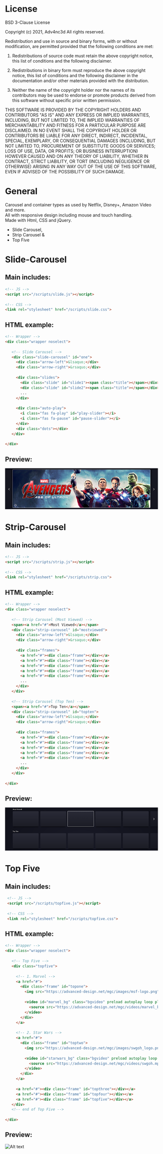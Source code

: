 # License
BSD 3-Clause License

Copyright (c) 2021, Adv4nc3d
All rights reserved.

Redistribution and use in source and binary forms, with or without
modification, are permitted provided that the following conditions are met:

1. Redistributions of source code must retain the above copyright notice, this
   list of conditions and the following disclaimer.

2. Redistributions in binary form must reproduce the above copyright notice,
   this list of conditions and the following disclaimer in the documentation
   and/or other materials provided with the distribution.

3. Neither the name of the copyright holder nor the names of its
   contributors may be used to endorse or promote products derived from
   this software without specific prior written permission.

THIS SOFTWARE IS PROVIDED BY THE COPYRIGHT HOLDERS AND CONTRIBUTORS "AS IS"
AND ANY EXPRESS OR IMPLIED WARRANTIES, INCLUDING, BUT NOT LIMITED TO, THE
IMPLIED WARRANTIES OF MERCHANTABILITY AND FITNESS FOR A PARTICULAR PURPOSE ARE
DISCLAIMED. IN NO EVENT SHALL THE COPYRIGHT HOLDER OR CONTRIBUTORS BE LIABLE
FOR ANY DIRECT, INDIRECT, INCIDENTAL, SPECIAL, EXEMPLARY, OR CONSEQUENTIAL
DAMAGES (INCLUDING, BUT NOT LIMITED TO, PROCUREMENT OF SUBSTITUTE GOODS OR
SERVICES; LOSS OF USE, DATA, OR PROFITS; OR BUSINESS INTERRUPTION) HOWEVER
CAUSED AND ON ANY THEORY OF LIABILITY, WHETHER IN CONTRACT, STRICT LIABILITY,
OR TORT (INCLUDING NEGLIGENCE OR OTHERWISE) ARISING IN ANY WAY OUT OF THE USE
OF THIS SOFTWARE, EVEN IF ADVISED OF THE POSSIBILITY OF SUCH DAMAGE.



# General
Carousel and container types as used by Netflix, Disney+, Amazon Video and more.<br>
All with responsive design including mouse and touch handling.<br>
Made with Html, CSS and jQuery.

- Slide Carousel,
- Strip Carousel &
- Top Five


# Slide-Carousel
## Main includes:
```html
<!-- JS -->
<script src="/scripts/slide.js"></script>

<!-- CSS -->
<link rel="stylesheet" href="/scripts/slide.css">
```

## HTML example:
```html
<!-- Wrapper -->
<div class="wrapper noselect">

   <!-- Slide Carousel -->
   <div class="slide-carousel" id="one">
     <div class="arrow-left">&lsaquo;</div>
     <div class="arrow-right">&rsaquo;</div>

     <div class="slides">
       <div class="slide" id="slide1"><span class="title"></span></div>
       <div class="slide" id="slide2"><span class="title"></span></div>
       ...
     </div>

     <div class="auto-play">
       <i class="fas fa-play" id="play-slider"></i>
       <i class="fas fa-pause" id="pause-slider"></i>
     </div>
     <div class="dots"></div>
   </div>
   
</div>
```

## Preview:

![Alt text](/slide/images/slide_car.png?raw=true "Slide Carousel")


# Strip-Carousel
## Main includes:
```html
<!-- JS -->
<script src="/scripts/strip.js"></script>

<!-- CSS -->
<link rel="stylesheet" href="/scripts/strip.css">
```

## HTML example:
```html
<!-- Wrapper -->
<div class="wrapper noselect">

   <!-- Strip Carousel (Most Viewed) -->
   <span><a href="#">Most Viewed</a></span>
   <div class="strip-carousel" id="mostviewed">
     <div class="arrow-left">&lsaquo;</div>
     <div class="arrow-right">&rsaquo;</div>

     <div class="frames">
       <a href="#"><div class="frame"></div></a>
       <a href="#"><div class="frame"></div></a>
       <a href="#"><div class="frame"></div></a>
       <a href="#"><div class="frame"></div></a>
       <a href="#"><div class="frame"></div></a>
       ...
     </div>
   </div>

   <!-- Strip Carousel (Top Ten) -->
   <span><a href="#">Top Ten</a></span>
   <div class="strip-carousel" id="topten">
     <div class="arrow-left">&lsaquo;</div>
     <div class="arrow-right">&rsaquo;</div>

     <div class="frames">
       <a href="#"><div class="frame"></div></a>
       <a href="#"><div class="frame"></div></a>
       <a href="#"><div class="frame"></div></a>
       <a href="#"><div class="frame"></div></a>
       <a href="#"><div class="frame"></div></a>
       ...
     </div>
   </div>

</div>
```


## Preview:

![Alt text](/strip/images/strip_car.png?raw=true "Strip Carousel")


# Top Five
## Main includes:
```html
 <!-- JS -->
 <script src="/scripts/topfive.js"></script>

 <!-- CSS -->
 <link rel="stylesheet" href="/scripts/topfive.css">
```

## HTML example:
```html
<!-- Wrapper -->
<div class="wrapper noselect">

   <!-- Top Five -->
   <div class="topfive">

     <!-- 1. Marvel -->
     <a href="#">
       <div class="frame" id="topone">        
         <img src="https://advanced-design.net/mgc/images/msf-logo.png" alt="marvel-logo">

         <video id="marvel_bg" class="bgvideo" preload autoplay loop playsinline muted>
           <source src="https://advanced-design.net/mgc/videos/marvel_bg.mp4" type="video/mp4">
         </video>
       </div>
     </a>

     <!-- 2. Star Wars -->
     <a href="#">
       <div class="frame" id="toptwo">
         <img src="https://advanced-design.net/mgc/images/swgoh_logo.png" alt="starwars-logo">

         <video id="starwars_bg" class="bgvideo" preload autoplay loop playsinline muted>
           <source src="https://advanced-design.net/mgc/videos/swgoh.mp4" type="video/mp4">
         </video>
       </div>
     </a>

     <a href="#"><div class="frame" id="topthree"></div></a>
     <a href="#"><div class="frame" id="topfour"></div></a>
     <a href="#"><div class="frame" id="topfive"></div></a>
   </div>
   <!-- end of Top Five -->

</div>
```


## Preview:

![Alt text](/topfive/images/topfive.png?raw=true "Top Five")

